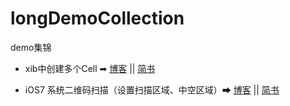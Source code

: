 # longDemoCollection

demo集锦


* xib中创建多个Cell ➡ [博客](http://god-long.github.io/2016/04/13/Xib%E4%BD%BF%E7%94%A8%E4%B9%8BTableViewCell-xib%E4%B8%AD%E5%88%9B%E5%BB%BA%E5%A4%9A%E4%B8%AACell/) || [简书](http://www.jianshu.com/p/332e1db6ebb5)


* iOS7 系统二维码扫描（设置扫描区域、中空区域）➡ [博客](http://god-long.github.io/2016/04/13/iOS7%E7%B3%BB%E7%BB%9F%E4%BA%8C%E7%BB%B4%E7%A0%81%E6%89%AB%E6%8F%8F%EF%BC%88%E8%AE%BE%E7%BD%AE%E6%89%AB%E6%8F%8F%E5%8C%BA%E5%9F%9F%E3%80%81%E4%B8%AD%E7%A9%BA%E5%8C%BA%E5%9F%9F%EF%BC%89/) || [简书](http://www.jianshu.com/p/3fb24fc7b415)